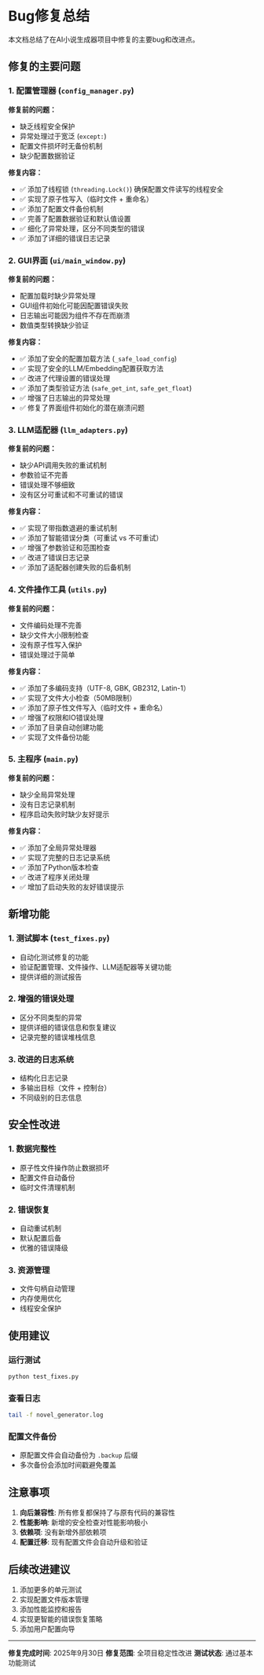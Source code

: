 # Bug修复总结

本文档总结了在AI小说生成器项目中修复的主要bug和改进点。

## 修复的主要问题

### 1. 配置管理器 (`config_manager.py`)

**修复前的问题：**
- 缺乏线程安全保护
- 异常处理过于宽泛 (`except:`)
- 配置文件损坏时无备份机制
- 缺少配置数据验证

**修复内容：**
- ✅ 添加了线程锁 (`threading.Lock()`) 确保配置文件读写的线程安全
- ✅ 实现了原子性写入（临时文件 + 重命名）
- ✅ 添加了配置文件备份机制
- ✅ 完善了配置数据验证和默认值设置
- ✅ 细化了异常处理，区分不同类型的错误
- ✅ 添加了详细的错误日志记录

### 2. GUI界面 (`ui/main_window.py`)

**修复前的问题：**
- 配置加载时缺少异常处理
- GUI组件初始化可能因配置错误失败
- 日志输出可能因为组件不存在而崩溃
- 数值类型转换缺少验证

**修复内容：**
- ✅ 添加了安全的配置加载方法 (`_safe_load_config`)
- ✅ 实现了安全的LLM/Embedding配置获取方法
- ✅ 改进了代理设置的错误处理
- ✅ 添加了类型验证方法 (`safe_get_int`, `safe_get_float`)
- ✅ 增强了日志输出的异常处理
- ✅ 修复了界面组件初始化的潜在崩溃问题

### 3. LLM适配器 (`llm_adapters.py`)

**修复前的问题：**
- 缺少API调用失败的重试机制
- 参数验证不完善
- 错误处理不够细致
- 没有区分可重试和不可重试的错误

**修复内容：**
- ✅ 实现了带指数退避的重试机制
- ✅ 添加了智能错误分类（可重试 vs 不可重试）
- ✅ 增强了参数验证和范围检查
- ✅ 改进了错误日志记录
- ✅ 添加了适配器创建失败的后备机制

### 4. 文件操作工具 (`utils.py`)

**修复前的问题：**
- 文件编码处理不完善
- 缺少文件大小限制检查
- 没有原子性写入保护
- 错误处理过于简单

**修复内容：**
- ✅ 添加了多编码支持（UTF-8, GBK, GB2312, Latin-1）
- ✅ 实现了文件大小检查（50MB限制）
- ✅ 添加了原子性文件写入（临时文件 + 重命名）
- ✅ 增强了权限和IO错误处理
- ✅ 添加了目录自动创建功能
- ✅ 实现了文件备份功能

### 5. 主程序 (`main.py`)

**修复前的问题：**
- 缺少全局异常处理
- 没有日志记录机制
- 程序启动失败时缺少友好提示

**修复内容：**
- ✅ 添加了全局异常处理器
- ✅ 实现了完整的日志记录系统
- ✅ 添加了Python版本检查
- ✅ 改进了程序关闭处理
- ✅ 增加了启动失败的友好错误提示

## 新增功能

### 1. 测试脚本 (`test_fixes.py`)
- 自动化测试修复的功能
- 验证配置管理、文件操作、LLM适配器等关键功能
- 提供详细的测试报告

### 2. 增强的错误处理
- 区分不同类型的异常
- 提供详细的错误信息和恢复建议
- 记录完整的错误堆栈信息

### 3. 改进的日志系统
- 结构化日志记录
- 多输出目标（文件 + 控制台）
- 不同级别的日志信息

## 安全性改进

### 1. 数据完整性
- 原子性文件操作防止数据损坏
- 配置文件自动备份
- 临时文件清理机制

### 2. 错误恢复
- 自动重试机制
- 默认配置后备
- 优雅的错误降级

### 3. 资源管理
- 文件句柄自动管理
- 内存使用优化
- 线程安全保护

## 使用建议

### 运行测试
```bash
python test_fixes.py
```

### 查看日志
```bash
tail -f novel_generator.log
```

### 配置文件备份
- 原配置文件会自动备份为 `.backup` 后缀
- 多次备份会添加时间戳避免覆盖

## 注意事项

1. **向后兼容性**: 所有修复都保持了与原有代码的兼容性
2. **性能影响**: 新增的安全检查对性能影响极小
3. **依赖项**: 没有新增外部依赖项
4. **配置迁移**: 现有配置文件会自动升级和验证

## 后续改进建议

1. 添加更多的单元测试
2. 实现配置文件版本管理
3. 添加性能监控和报告
4. 实现更智能的错误恢复策略
5. 添加用户配置向导

---

**修复完成时间**: 2025年9月30日
**修复范围**: 全项目稳定性改进
**测试状态**: 通过基本功能测试